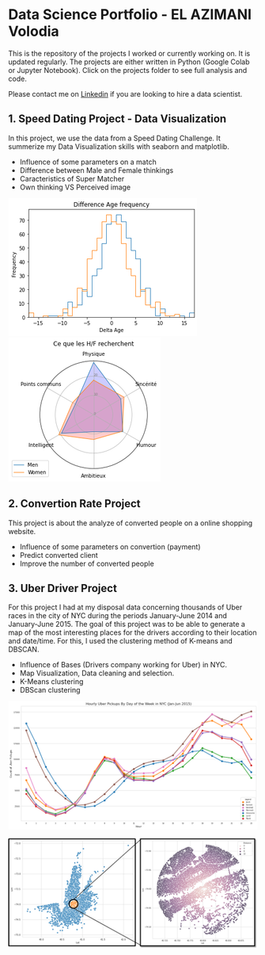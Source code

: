 # Data Science Portfolio - EL AZIMANI Volodia
 
This is the repository of the projects I worked or currently working on. It is updated regularly. The projects are either written in Python (Google Colab or Jupyter Notebook). Click on the projects folder to see full analysis and code.

Please contact me on [Linkedin](https://www.linkedin.com/in/volodia-el-azimani-459b99142) if you are looking to hire a data scientist.

## 1.   Speed Dating Project - Data Visualization

In this project, we use the data from a Speed Dating Challenge.
It summerize my Data Visualization skills with seaborn and matplotlib.

*   Influence of some parameters on a match
*   Difference between Male and Female thinkings
*   Caracteristics of Super Matcher
*   Own thinking VS Perceived image

![Spider Chart.png](Images/Speed_dating2.png)   ![Spider Chart.png](Images/Speed_dating1.png)

## 2.   Convertion Rate Project 

This project is about the analyze of converted people on a online shopping website.

*   Influence of some parameters on convertion (payment)
*   Predict converted client
*   Improve the number of converted people

## 3.   Uber Driver Project

For this project I had at my disposal data concerning thousands of Uber races in the city of NYC during the periods January-June 2014 and January-June 2015.
The goal of this project was to be able to generate a map of the most interesting places for the drivers according to their location and date/time.
For this, I used the clustering method of K-means and DBSCAN.

*   Influence of Bases (Drivers company working for Uber) in NYC.
*   Map Visualization, Data cleaning and selection.
*   K-Means clustering
*   DBScan clustering 

![Uber1.png](Images/Uber1.png)

![Uber4.png](Images/Uber2.png)
